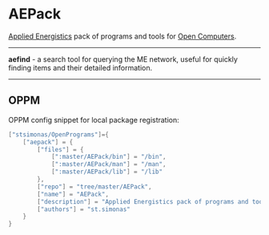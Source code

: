 # AEPack
[Applied Energistics](http://ae-mod.info) pack of programs and tools for [Open Computers](https://oc.cil.li).

***

**aefind** - a search tool for querying the ME network, useful for quickly finding items and their detailed information.

***

## OPPM
OPPM config snippet for local package registration:
```lua
["stsimonas/OpenPrograms"]={
	["aepack"] = {
		["files"] = {
			[":master/AEPack/bin"] = "/bin",          
			[":master/AEPack/man"] = "/man",          
			[":master/AEPack/lib"] = "/lib"
		},
		["repo"] = "tree/master/AEPack",
		["name"] = "AEPack",
		["description"] = "Applied Energistics pack of programs and tools for Open Computers",
		["authors"] = "st.simonas"
	}
}
```